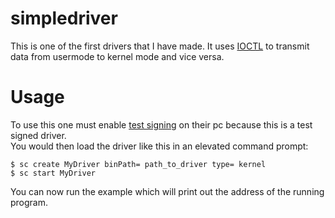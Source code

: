 # simpledriver
This is one of the first drivers that I have made. It uses [IOCTL](https://docs.microsoft.com/en-us/windows/win32/devio/device-input-and-output-control-ioctl-) to transmit data from usermode to kernel mode and vice versa.<br>

# Usage
To use this one must enable [test signing](https://docs.microsoft.com/en-us/windows-hardware/drivers/install/the-testsigning-boot-configuration-option) on their pc because this is a test signed driver.<br> 
You would then load the driver like this in an elevated command prompt: <br>

```
$ sc create MyDriver binPath= path_to_driver type= kernel
$ sc start MyDriver
```

You can now run the example which will print out the address of the running program.
